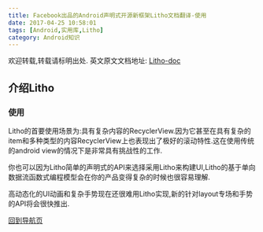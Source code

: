 ```yaml
---
title: Facebook出品的Android声明式开源新框架Litho文档翻译-使用
date: 2017-04-25 10:58:01
tags: [Android,实用库,Litho]
category: Android知识
---
```


欢迎转载,转载请标明出处.
英文原文文档地址: [Litho-doc](http://fblitho.com/docs/uses)
## 介绍Litho
### 使用

</p>
</p>

Litho的首要使用场景为:具有复杂内容的RecyclerView.因为它甚至在具有复杂的item和多种类型的内容RecyclerView上也表现出了极好的滚动特性.这在使用传统的android view的情况下是非常具有挑战性的工作.

你也可以因为Litho简单的声明式的API来选择采用Litho来构建UI,Litho的基于单向数据流函数式编程模型会在你的产品变得复杂的时候也很容易理解.

高动态化的UI动画和复杂手势现在还很难用Litho实现,新的针对layout专场和手势的API将会很快推出.

</p>
</p>
</p>
</p>

[回到导航页](https://shikieiki.github.io/2017/05/04/Facebook%E5%87%BA%E5%93%81%E7%9A%84Android%E5%A3%B0%E6%98%8E%E5%BC%8F%E5%BC%80%E6%BA%90%E6%96%B0%E6%A1%86%E6%9E%B6Litho%E6%96%87%E6%A1%A3%E7%BF%BB%E8%AF%91-%E6%80%BB%E8%A7%88%E5%92%8C%E5%AF%BC%E8%88%AA/)

</p>
</p>
</p>
</p>